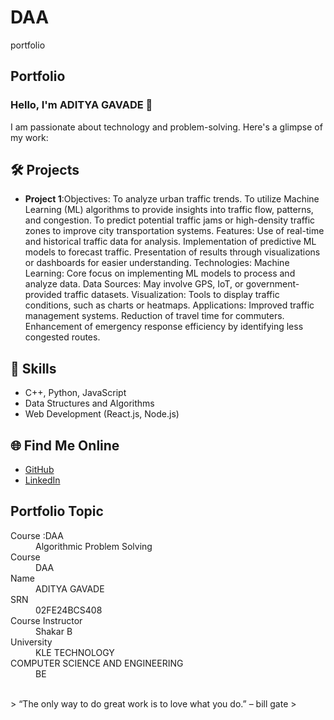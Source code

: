 # DAA
portfolio 
## Portfolio

### Hello, I'm ADITYA GAVADE 👋

I am passionate about technology and problem-solving. Here's a glimpse of my work:

## 🛠️ Projects
- **Project 1**:Objectives:
To analyze urban traffic trends.
To utilize Machine Learning (ML) algorithms to provide insights into traffic flow, patterns, and congestion.
To predict potential traffic jams or high-density traffic zones to improve city transportation systems.
Features:
Use of real-time and historical traffic data for analysis.
Implementation of predictive ML models to forecast traffic.
Presentation of results through visualizations or dashboards for easier understanding.
Technologies:
Machine Learning: Core focus on implementing ML models to process and analyze data.
Data Sources: May involve GPS, IoT, or government-provided traffic datasets.
Visualization: Tools to display traffic conditions, such as charts or heatmaps.
Applications:
Improved traffic management systems.
Reduction of travel time for commuters.
Enhancement of emergency response efficiency by identifying less congested routes.

## 🚀 Skills
- C++, Python, JavaScript
- Data Structures and Algorithms
- Web Development (React.js, Node.js)

## 🌐 Find Me Online
- [GitHub](https://github.com/adityagavde48)
- [LinkedIn]((https://www.linkedin.com/feed/))

## Portfolio Topic

<dl>
<dt>Course :DAA</dt>
<dd>Algorithmic Problem Solving</dd>
<dt>Course </dt>
<dd>DAA </dd>
<dt>Name</dt>
<dd>ADITYA GAVADE</dd>
<dt>SRN</dt>
<dd>02FE24BCS408</dd>
<dt>Course Instructor</dt>
<dd>Shakar B </dd>
<dt>University</dt>
<dd>KLE TECHNOLOGY </dd>
<dt>COMPUTER SCIENCE AND ENGINEERING </dt>
<dd>BE </dd>
</dl>

<br> 
> “The only way to do great work is to love what you do.” – bill gate
>
